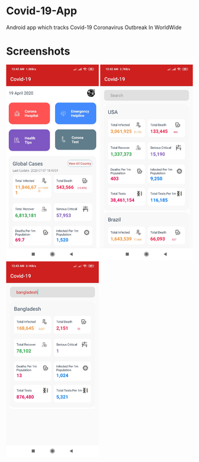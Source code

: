 # Covid-19-App
Android app which tracks Covid-19 Coronavirus Outbreak In WorldWide

# Screenshots
<img src="https://github.com/samadtalukder/Covid-19-App/blob/master/ScreenShots/Screenshot_2020-07-08-00-42-47-862_com.samad_talukder.covid_19.jpg" width="250" /> <img src="https://github.com/samadtalukder/Covid-19-App/blob/master/ScreenShots/Screenshot_2020-07-08-00-42-55-300_com.samad_talukder.covid_19.jpg" width="250" /> <img src="https://github.com/samadtalukder/Covid-19-App/blob/master/ScreenShots/Screenshot_2020-07-08-00-43-08-300_com.samad_talukder.covid_19.jpg" width="250" />
